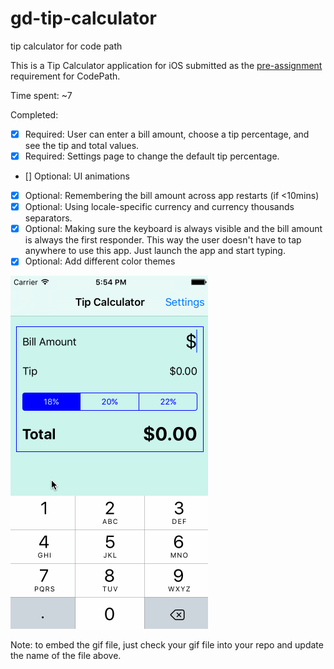 # gd-tip-calculator
tip calculator for code path

This is a Tip Calculator application for iOS submitted as the [pre-assignment](https://gist.github.com/timothy1ee/7747214) requirement for CodePath.

Time spent: ~7

Completed:

* [x] Required: User can enter a bill amount, choose a tip percentage, and see the tip and total values.
* [x] Required: Settings page to change the default tip percentage.
* [] Optional: UI animations
* [x] Optional: Remembering the bill amount across app restarts (if <10mins)
* [x] Optional: Using locale-specific currency and currency thousands separators.
* [x] Optional: Making sure the keyboard is always visible and the bill amount is always the first responder. This way the user doesn't have to tap anywhere to use this app. Just launch the app and start typing.
* [x] Optional: Add different color themes

![Video Walkthrough](tip-calc-demo.gif)

Note: to embed the gif file, just check your gif file into your repo and update the name of the file above.
